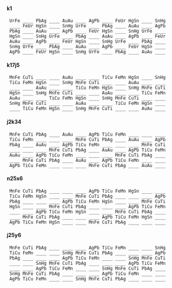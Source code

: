 

#### k1

     UrFe ____ PbAg ____ AuAu ____ AgPb ____ FeUr HgSn ____ SnHg
     ____ FeUr HgSn ____ SnHg UrFe ____ PbAg ____ AuAu ____ AgPb
     PbAg ____ AuAu ____ AgPb ____ FeUr HgSn ____ SnHg UrFe ____
     HgSn ____ SnHg UrFe ____ PbAg ____ AuAu ____ AgPb ____ FeUr
     AuAu ____ AgPb ____ FeUr HgSn ____ SnHg UrFe ____ PbAg ____
     SnHg UrFe ____ PbAg ____ AuAu ____ AgPb ____ FeUr HgSn ____
     AgPb ____ FeUr HgSn ____ SnHg UrFe ____ PbAg ____ AuAu ____


#### k17j5

     MnFe CuTi ____ ____ AuAu ____ ____ TiCu FeMn HgSn ____ SnHg
     TiCu FeMn HgSn ____ SnHg MnFe CuTi ____ ____ AuAu ____ ____
     ____ ____ AuAu ____ ____ TiCu FeMn HgSn ____ SnHg MnFe CuTi
     HgSn ____ SnHg MnFe CuTi ____ ____ AuAu ____ ____ TiCu FeMn
     AuAu ____ ____ TiCu FeMn HgSn ____ SnHg MnFe CuTi ____ ____
     SnHg MnFe CuTi ____ ____ AuAu ____ ____ TiCu FeMn HgSn ____
     ____ TiCu FeMn HgSn ____ SnHg MnFe CuTi ____ ____ AuAu ____


#### j2k34

     MnFe CuTi PbAg ____ AuAu ____ AgPb TiCu FeMn ____ ____ ____
     TiCu FeMn ____ ____ ____ MnFe CuTi PbAg ____ AuAu ____ AgPb
     PbAg ____ AuAu ____ AgPb TiCu FeMn ____ ____ ____ MnFe CuTi
     ____ ____ ____ MnFe CuTi PbAg ____ AuAu ____ AgPb TiCu FeMn
     AuAu ____ AgPb TiCu FeMn ____ ____ ____ MnFe CuTi PbAg ____
     ____ MnFe CuTi PbAg ____ AuAu ____ AgPb TiCu FeMn ____ ____
     AgPb TiCu FeMn ____ ____ ____ MnFe CuTi PbAg ____ AuAu ____


#### n25x6

     MnFe CuTi PbAg ____ ____ ____ AgPb TiCu FeMn HgSn ____ ____
     TiCu FeMn HgSn ____ ____ MnFe CuTi PbAg ____ ____ ____ AgPb
     PbAg ____ ____ ____ AgPb TiCu FeMn HgSn ____ ____ MnFe CuTi
     HgSn ____ ____ MnFe CuTi PbAg ____ ____ ____ AgPb TiCu FeMn
     ____ ____ AgPb TiCu FeMn HgSn ____ ____ MnFe CuTi PbAg ____
     ____ MnFe CuTi PbAg ____ ____ ____ AgPb TiCu FeMn HgSn ____
     AgPb TiCu FeMn HgSn ____ ____ MnFe CuTi PbAg ____ ____ ____


#### j25y6

     MnFe CuTi PbAg ____ ____ ____ AgPb TiCu FeMn ____ ____ SnHg
     TiCu FeMn ____ ____ SnHg MnFe CuTi PbAg ____ ____ ____ AgPb
     PbAg ____ ____ ____ AgPb TiCu FeMn ____ ____ SnHg MnFe CuTi
     ____ ____ SnHg MnFe CuTi PbAg ____ ____ ____ AgPb TiCu FeMn
     ____ ____ AgPb TiCu FeMn ____ ____ SnHg MnFe CuTi PbAg ____
     SnHg MnFe CuTi PbAg ____ ____ ____ AgPb TiCu FeMn ____ ____
     AgPb TiCu FeMn ____ ____ SnHg MnFe CuTi PbAg ____ ____ ____


